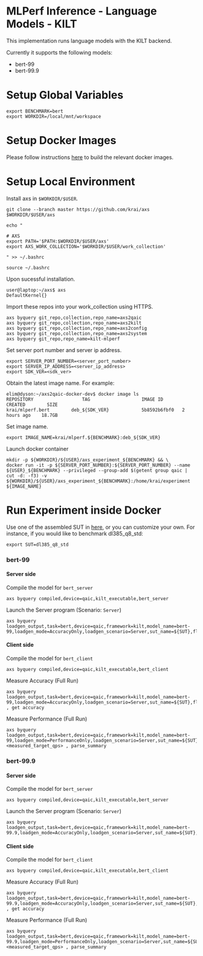 # MLPerf Inference - Language Models - KILT
This implementation runs language models with the KILT backend.

Currently it supports the following models:
- bert-99
- bert-99.9

# Setup Global Variables
```
export BENCHMARK=bert
export WORKDIR=/local/mnt/workspace
```

# Setup Docker Images
Please follow instructions [here](https://github.com/krai/axs2qaic-docker) to build the relevant docker images.

# Setup Local Environment
Install axs in `$WORKDIR/$USER`.
```
git clone --branch master https://github.com/krai/axs $WORKDIR/$USER/axs
```

```
echo "

# AXS
export PATH='$PATH:$WORKDIR/$USER/axs'
export AXS_WORK_COLLECTION='$WORKDIR/$USER/work_collection' 

" >> ~/.bashrc
```

```
source ~/.bashrc
```

Upon sucessful installation.
```
user@laptop:~/axs$ axs
DefaultKernel{}
```

Import these repos into your work_collection using HTTPS.
```
axs byquery git_repo,collection,repo_name=axs2qaic
axs byquery git_repo,collection,repo_name=axs2kilt
axs byquery git_repo,collection,repo_name=axs2config
axs byquery git_repo,collection,repo_name=axs2system
axs byquery git_repo,repo_name=kilt-mlperf
```

Set server port number and server ip address.
```
export SERVER_PORT_NUMBER=<server_port_number>
export SERVER_IP_ADDRESS=<server_ip_address>
export SDK_VER=<sdk_ver>
```

Obtain the latest image name. For example:
```
elim@dyson:~/axs2qaic-docker-dev$ docker image ls
REPOSITORY                  TAG                   IMAGE ID       CREATED        SIZE
krai/mlperf.bert        deb_${SDK_VER}            5b8592b6fbf0   2 hours ago    18.7GB
```

Set image name.
```
export IMAGE_NAME=krai/mlperf.${BENCHMARK}:deb_${SDK_VER}
```

Launch docker container
```
mkdir -p ${WORKDIR}/${USER}/axs_experiment_${BENCHMARK} && \
docker run -it -p ${SERVER_PORT_NUMBER}:${SERVER_PORT_NUMBER} --name ${USER}_${BENCHMARK} --privileged --group-add $(getent group qaic | cut -d: -f3) -v ${WORKDIR}/${USER}/axs_experiment_${BENCHMARK}:/home/krai/experiment ${IMAGE_NAME}
```

# Run Experiment inside Docker
Use one of the assembled SUT in [here](https://github.com/krai/axs2config), or you can customize your own. For instance, if you would like to benchmark dl385_q8_std:
```
export SUT=dl385_q8_std
```

### bert-99
#### Server side

Compile the model for `bert_server`
```
axs byquery compiled,device=qaic,kilt_executable,bert_server
```
Launch the Server program (Scenario: `Server`)
```
axs byquery loadgen_output,task=bert,device=qaic,framework=kilt,model_name=bert-99,loadgen_mode=AccuracyOnly,loadgen_scenario=Server,sut_name=${SUT},flavour=bert_server,network_server_port=${SERVER_PORT_NUMBER},network_num_sockets=8,recommended_batch_size=200,kilt_unique_server_id=KILT_Network_SUT
```

#### Client side

Compile the model for `bert_client`
```
axs byquery compiled,device=qaic,kilt_executable,bert_client
```

Measure Accuracy (Full Run)
```
axs byquery loadgen_output,task=bert,device=qaic,framework=kilt,model_name=bert-99,loadgen_mode=AccuracyOnly,loadgen_scenario=Server,sut_name=${SUT},flavour=bert_client,fan=null,setting_fan=null,fan_rpm=null,vc=null,actual_vc_dec=null,vc_set=null,network_server_port=${SERVER_PORT_NUMBER},network_server_ip_address=${SERVER_IP_ADDRESS},network_num_sockets=8 , get accuracy
```

Measure Performance (Full Run)
```
axs byquery loadgen_output,task=bert,device=qaic,framework=kilt,model_name=bert-99,loadgen_mode=PerformanceOnly,loadgen_scenario=Server,sut_name=${SUT},flavour=bert_client,fan=null,setting_fan=null,fan_rpm=null,vc=null,actual_vc_dec=null,vc_set=null,network_server_port=${SERVER_PORT_NUMBER},network_server_ip_address=${SERVER_IP_ADDRESS},network_num_sockets=8,loadgen_target_qps=<measured_target_qps> , parse_summary
```

### bert-99.9
#### Server side

Compile the model for `bert_server`
```
axs byquery compiled,device=qaic,kilt_executable,bert_server
```
Launch the Server program (Scenario: `Server`)
```
axs byquery loadgen_output,task=bert,device=qaic,framework=kilt,model_name=bert-99.9,loadgen_mode=AccuracyOnly,loadgen_scenario=Server,sut_name=${SUT},flavour=bert_server,network_server_port=${SERVER_PORT_NUMBER},network_num_sockets=8,recommended_batch_size=200,kilt_unique_server_id=KILT_Network_SUT
```

#### Client side

Compile the model for `bert_client`
```
axs byquery compiled,device=qaic,kilt_executable,bert_client
```

Measure Accuracy (Full Run)
```
axs byquery loadgen_output,task=bert,device=qaic,framework=kilt,model_name=bert-99.9,loadgen_mode=AccuracyOnly,loadgen_scenario=Server,sut_name=${SUT},flavour=bert_client,fan=null,setting_fan=null,fan_rpm=null,vc=null,actual_vc_dec=null,vc_set=null,network_server_port=${SERVER_PORT_NUMBER},network_server_ip_address=${SERVER_IP_ADDRESS},network_num_sockets=8 , get accuracy
```

Measure Performance (Full Run)
```
axs byquery loadgen_output,task=bert,device=qaic,framework=kilt,model_name=bert-99.9,loadgen_mode=PerformanceOnly,loadgen_scenario=Server,sut_name=${SUT},flavour=bert_client,fan=null,setting_fan=null,fan_rpm=null,vc=null,actual_vc_dec=null,vc_set=null,network_server_port=${SERVER_PORT_NUMBER},network_server_ip_address=${SERVER_IP_ADDRESS},network_num_sockets=8,loadgen_target_qps=<measured_target_qps> , parse_summary
```
